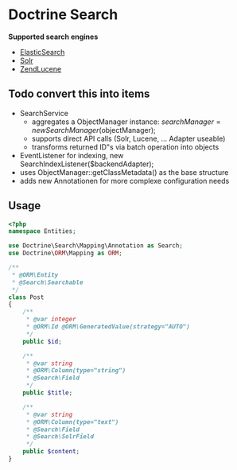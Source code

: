 # Doctrine Search #

__Supported search engines__

* [ElasticSearch](http://www.elasticsearch.org/)
* [Solr](http://lucene.apache.org/solr/)
* [ZendLucene](http://framework.zend.com/manual/en/zend.search.lucene.html)

## Todo convert this into items ##
* SearchService
   * aggregates a ObjectManager instance:  $searchManager = new SearchManager($objectManager);
   * supports direct API calls (Solr, Lucene, ... Adapter useable)
   * transforms returned ID"s via batch operation into objects
* EventListener for indexing, new SearchIndexListener($backendAdapter);
* uses ObjectManager::getClassMetadata() as the base structure
* adds new Annotationen for more complexe configuration needs


## Usage ##

```php
<?php
namespace Entities;

use Doctrine\Search\Mapping\Annotation as Search;
use Doctrine\ORM\Mapping as ORM;

/**
 * @ORM\Entity
 * @Search\Searchable
 */
class Post
{
    /**
     * @var integer
     * @ORM\Id @ORM\GeneratedValue(strategy="AUTO")
     */
    public $id;

    /**
     * @var string
     * @ORM\Column(type="string")
     * @Search\Field
     */
    public $title;

    /**
     * @var string
     * @ORM\Column(type="text")
     * @Search\Field
     * @Search\SolrField
     */
    public $content;
}